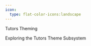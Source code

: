 ```yaml
---
icon: 
  type: flat-color-icons:landscape
---
```

Tutors Theming

Exploring the Tutors Theme Subsystem